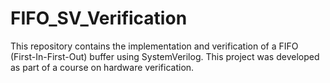 # FIFO_SV_Verification
This repository contains the implementation and verification of a FIFO (First-In-First-Out) buffer using SystemVerilog. This project was developed as part of a course on hardware verification.

